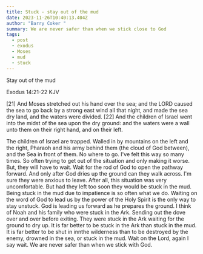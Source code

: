 ```yaml
---
title: Stuck - stay out of the mud
date: 2023-11-26T10:40:13.404Z
author: "Barry Coker "
summary: We are never safer than when we stick close to God
tags:
  - post
  - exodus
  - Moses
  - mud
  - stuck
---
```

Stay out of the mud

‭‭Exodus‬ ‭14:21‭-‬22‬ ‭KJV‬‬

\[21] And Moses stretched out his hand over the sea; and the LORD caused the sea to go back by a strong east wind all that night, and made the sea dry land, and the waters were divided. \[22] And the children of Israel went into the midst of the sea upon the dry ground: and the waters were a wall unto them on their right hand, and on their left.

The children of Israel are trapped. Walled in by mountains on the left and the right, Pharaoh and his army behind them (the cloud of God between), and the Sea in front of them. No where to go. I've felt this way so many times. So often trying to get out of the situation and only making it worse. But, they will have to wait. Wait for the rod of God to open the pathway forward. And only after God dries up the ground can they walk across. I'm sure they were anxious to leave. After all,  this situation was very uncomfortable. But had they left too soon they would be stuck in the mud. Being stuck in the mud due to impatience is so often what we do. Waiting on the word of God to lead us by the power of the Holy Spirit is the only way to stay unstuck. God is leading us forward as he prepares the ground. I think of Noah and his family who were stuck in the Ark. Sending out the dove over and over before exiting.  They were stuck in the Ark waiting for the ground to dry up. It is far better to be stuck in the Ark than stuck in the mud. It is far better to be shut in innthe wilderness than to be destroyed by the enemy, drowned in the sea, or stuck in the mud. Wait on the Lord,  again I say wait. We are never safer than when we stick with God.